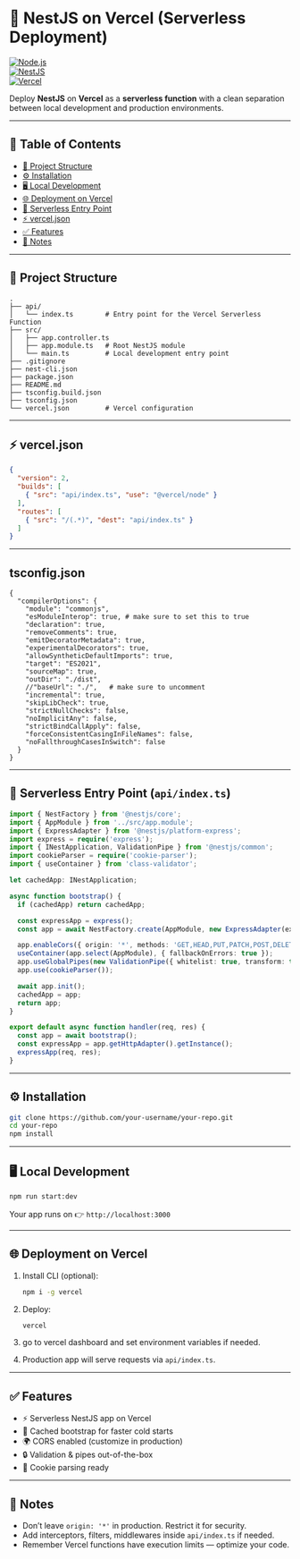 # 🚀 NestJS on Vercel (Serverless Deployment)

[![Node.js](https://img.shields.io/badge/Node.js-18.x-green?logo=node.js)](https://nodejs.org)  
[![NestJS](https://img.shields.io/badge/NestJS-Framework-red?logo=nestjs)](https://nestjs.com)  
[![Vercel](https://img.shields.io/badge/Deployed%20on-Vercel-black?logo=vercel)](https://vercel.com)  

Deploy **NestJS** on **Vercel** as a **serverless function** with a clean separation between local development and production environments.

---

## 📑 Table of Contents

- [📂 Project Structure](#-project-structure)  
- [⚙️ Installation](#️-installation)  
- [🖥️ Local Development](#️-local-development)  
- [🌐 Deployment on Vercel](#-deployment-on-vercel)  
- [🚀 Serverless Entry Point](#-serverless-entry-point-apiindexts)  
- [⚡ vercel.json](#-verceljson)  
- [✅ Features](#-features)  
- [📌 Notes](#-notes)  

---

## 📂 Project Structure

```
.
├── api/
│   └── index.ts        # Entry point for the Vercel Serverless Function
├── src/
│   ├── app.controller.ts
│   ├── app.module.ts   # Root NestJS module
│   └── main.ts         # Local development entry point
├── .gitignore
├── nest-cli.json
├── package.json
├── README.md
├── tsconfig.build.json
├── tsconfig.json
└── vercel.json         # Vercel configuration
```

---

## ⚡ vercel.json

```json
{
  "version": 2,
  "builds": [
    { "src": "api/index.ts", "use": "@vercel/node" }
  ],
  "routes": [
    { "src": "/(.*)", "dest": "api/index.ts" }
  ]
}
```
---
## tsconfig.json
```ts-config
{
  "compilerOptions": {
    "module": "commonjs",
    "esModuleInterop": true, # make sure to set this to true
    "declaration": true,
    "removeComments": true,
    "emitDecoratorMetadata": true,
    "experimentalDecorators": true,
    "allowSyntheticDefaultImports": true,
    "target": "ES2021",
    "sourceMap": true,
    "outDir": "./dist",
    //"baseUrl": "./",   # make sure to uncomment 
    "incremental": true,
    "skipLibCheck": true,
    "strictNullChecks": false,
    "noImplicitAny": false,
    "strictBindCallApply": false,
    "forceConsistentCasingInFileNames": false,
    "noFallthroughCasesInSwitch": false
  }
}

```
---

## 🚀 Serverless Entry Point (`api/index.ts`)

```ts
import { NestFactory } from '@nestjs/core';
import { AppModule } from '../src/app.module';
import { ExpressAdapter } from '@nestjs/platform-express';
import express = require('express');
import { INestApplication, ValidationPipe } from '@nestjs/common';
import cookieParser = require('cookie-parser');
import { useContainer } from 'class-validator';

let cachedApp: INestApplication;

async function bootstrap() {
  if (cachedApp) return cachedApp;

  const expressApp = express();
  const app = await NestFactory.create(AppModule, new ExpressAdapter(expressApp));

  app.enableCors({ origin: '*', methods: 'GET,HEAD,PUT,PATCH,POST,DELETE', credentials: true });
  useContainer(app.select(AppModule), { fallbackOnErrors: true });
  app.useGlobalPipes(new ValidationPipe({ whitelist: true, transform: true }));
  app.use(cookieParser());

  await app.init();
  cachedApp = app;
  return app;
}

export default async function handler(req, res) {
  const app = await bootstrap();
  const expressApp = app.getHttpAdapter().getInstance();
  expressApp(req, res);
}
```

---
## ⚙️ Installation

```bash
git clone https://github.com/your-username/your-repo.git
cd your-repo
npm install
```

---

## 🖥️ Local Development

```bash
npm run start:dev
```

Your app runs on 👉 `http://localhost:3000`

---

## 🌐 Deployment on Vercel

1. Install CLI (optional):

   ```bash
   npm i -g vercel
   ```

2. Deploy:

   ```bash
   vercel
   ```
3. go to vercel dashboard and set environment variables if needed.

4. Production app will serve requests via `api/index.ts`.

---



## ✅ Features

- ⚡ Serverless NestJS app on Vercel  
- 🔄 Cached bootstrap for faster cold starts  
- 🌍 CORS enabled (customize in production)  
- 🔒 Validation & pipes out-of-the-box  
- 🍪 Cookie parsing ready  

---

## 📌 Notes

- Don’t leave `origin: '*'` in production. Restrict it for security.  
- Add interceptors, filters, middlewares inside `api/index.ts` if needed.  
- Remember Vercel functions have execution limits — optimize your code.  
